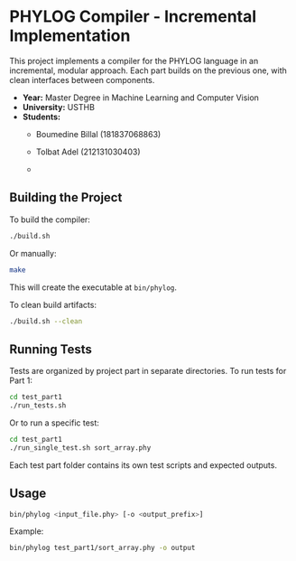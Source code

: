 # PHYLOG Compiler - Incremental Implementation

This project implements a compiler for the PHYLOG language in an incremental, modular approach. Each part builds on the previous one, with clean interfaces between components.

- **Year:** Master Degree in Machine Learning and Computer Vision
- **University:** USTHB
- **Students:**
  - Boumedine Billal (181837068863)
  - Tolbat Adel (212131030403)
 
  - 
## Building the Project

To build the compiler:

```bash
./build.sh
```

Or manually:

```bash
make
```

This will create the executable at `bin/phylog`.

To clean build artifacts:

```bash
./build.sh --clean
```

## Running Tests

Tests are organized by project part in separate directories. To run tests for Part 1:

```bash
cd test_part1
./run_tests.sh
```

Or to run a specific test:

```bash
cd test_part1
./run_single_test.sh sort_array.phy
```

Each test part folder contains its own test scripts and expected outputs.

## Usage

```bash
bin/phylog <input_file.phy> [-o <output_prefix>]
```

Example:

```bash
bin/phylog test_part1/sort_array.phy -o output
```
